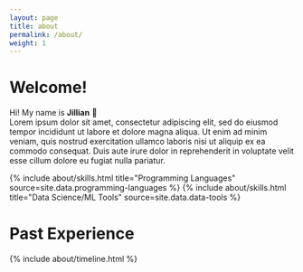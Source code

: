 ```yaml
---
layout: page
title: about
permalink: /about/
weight: 1
---
```


# **Welcome!**

Hi! My name is **Jillian** :wave:<br>
Lorem ipsum dolor sit amet, consectetur adipiscing elit, sed do eiusmod tempor incididunt ut labore et dolore magna aliqua. Ut enim ad minim veniam, quis nostrud exercitation ullamco laboris nisi ut aliquip ex ea commodo consequat. Duis aute irure dolor in reprehenderit in voluptate velit esse cillum dolore eu fugiat nulla pariatur.

<div class="row">
{% include about/skills.html title="Programming Languages" source=site.data.programming-languages %}
{% include about/skills.html title="Data Science/ML Tools" source=site.data.data-tools %}
</div>

# **Past Experience**

<div class="row">
{% include about/timeline.html %}
</div>